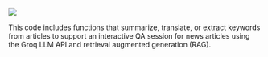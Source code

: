 ![](https://github.com/aopsahl25/ragnews/workflows/tests/badge.svg)

This code includes functions that summarize, translate, or extract keywords from articles to support an interactive QA session for news articles using the Groq LLM API and retrieval augmented generation (RAG). 
